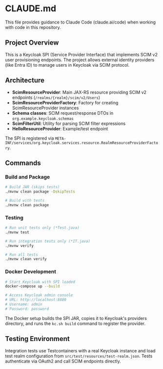 # CLAUDE.md

This file provides guidance to Claude Code (claude.ai/code) when working with code in this repository.

## Project Overview

This is a Keycloak SPI (Service Provider Interface) that implements SCIM v2 user provisioning endpoints. The project allows external identity providers (like Entra ID) to manage users in Keycloak via SCIM protocol.

## Architecture

- **ScimResourceProvider**: Main JAX-RS resource providing SCIM v2 endpoints (`/realms/{realm}/scim/v2/Users`)
- **ScimResourceProviderFactory**: Factory for creating ScimResourceProvider instances
- **Schema classes**: SCIM request/response DTOs in `org.example.keycloak.schemas`
- **ScimFilterUtil**: Utility for parsing SCIM filter expressions
- **HelloResourceProvider**: Example/test endpoint

The SPI is registered via `META-INF/services/org.keycloak.services.resource.RealmResourceProviderFactory`.

## Commands

### Build and Package
```bash
# Build JAR (skips tests)
./mvnw clean package -DskipTests

# Build with tests
./mvnw clean package
```

### Testing
```bash
# Run unit tests only (*Test.java)
./mvnw test

# Run integration tests only (*IT.java)
./mvnw verify

# Run all tests
./mvnw clean verify
```

### Docker Development
```bash
# Start Keycloak with SPI loaded
docker-compose up --build

# Access Keycloak admin console
# URL: http://localhost:8080
# Username: admin
# Password: password
```

The Docker setup builds the SPI JAR, copies it to Keycloak's providers directory, and runs the `kc.sh build` command to register the provider.

## Testing Environment

Integration tests use Testcontainers with a real Keycloak instance and load test realm configuration from `src/test/resources/test-realm.json`. Tests authenticate via OAuth2 and call SCIM endpoints directly.